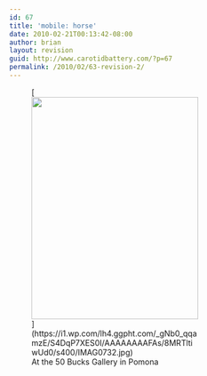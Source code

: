 ```yaml
---
id: 67
title: 'mobile: horse'
date: 2010-02-21T00:13:42-08:00
author: brian
layout: revision
guid: http://www.carotidbattery.com/?p=67
permalink: /2010/02/63-revision-2/
---
```

<figure style="width: 300px" class="wp-caption alignnone">[<img title="Horse" src="https://i1.wp.com/lh4.ggpht.com/_gNb0_qqamzE/S4DqP7XES0I/AAAAAAAAFAs/8MRTltiwUd0/s400/IMAG0732.jpg?resize=300%2C400" alt="" width="300" height="400" data-recalc-dims="1" />](https://i1.wp.com/lh4.ggpht.com/_gNb0_qqamzE/S4DqP7XES0I/AAAAAAAAFAs/8MRTltiwUd0/s400/IMAG0732.jpg)<figcaption class="wp-caption-text">At the 50 Bucks Gallery in Pomona</figcaption></figure>